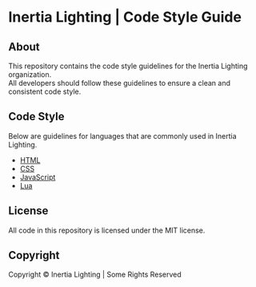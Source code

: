 # Inertia Lighting | Code Style Guide

## About
This repository contains the code style guidelines for the Inertia Lighting organization.  
All developers should follow these guidelines to ensure a clean and consistent code style.

## Code Style
Below are guidelines for languages that are commonly used in Inertia Lighting.

- [HTML](./guides/html.md)
- [CSS](./guides/css.md)
- [JavaScript](./guides/javascript.md)
- [Lua](./guides/lua.md)

## License
All code in this repository is licensed under the MIT license.

## Copyright
Copyright &copy; Inertia Lighting | Some Rights Reserved
